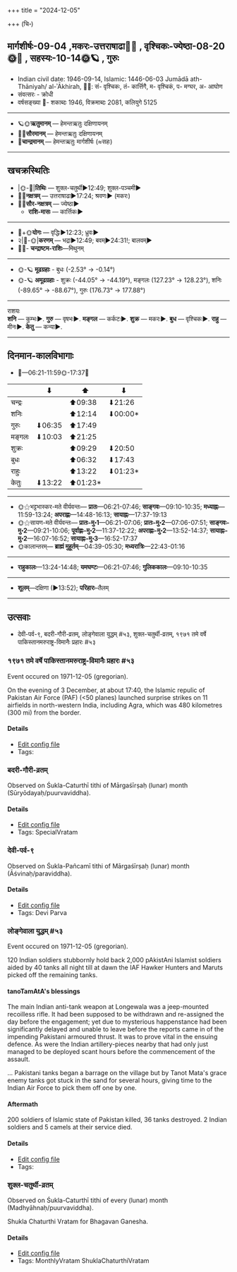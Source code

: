+++
title = "2024-12-05"

+++
(चि॰)
## मार्गशीर्षः-09-04  ,मकरः-उत्तराषाढा🌛🌌  ,  वृश्चिकः-ज्येष्ठा-08-20🌞🌌  ,  सहस्यः-10-14🌞🪐  , गुरुः
- Indian civil date: 1946-09-14, Islamic: 1446-06-03 Jumādā ath-Thāniyah/ al-ʾĀkhirah, 🌌🌞: सं- वृश्चिकः, तं- कार्त्तिगै, म- वृश्चिकं, प- मग्घर, अ- आघोण
- संवत्सरः - क्रोधी
- वर्षसङ्ख्या 🌛- शकाब्दः 1946, विक्रमाब्दः 2081, कलियुगे 5125
___________________
- 🪐🌞**ऋतुमानम्** — हेमन्तऋतुः दक्षिणायनम्
- 🌌🌞**सौरमानम्** — हेमन्तऋतुः दक्षिणायनम्
- 🌛**चान्द्रमानम्** — हेमन्तऋतुः मार्गशीर्षः (≈सहः)
___________________


## खचक्रस्थितिः
- |🌞-🌛|**तिथिः** — शुक्ल-चतुर्थी►12:49; शुक्ल-पञ्चमी►  
- 🌌🌛**नक्षत्रम्** — उत्तराषाढा►17:24; श्रवणः► (मकरः)  
- 🌌🌞**सौर-नक्षत्रम्** — ज्येष्ठा►  
  - **राशि-मासः** — कार्त्तिकः► 
___________________
- 🌛+🌞**योगः** — वृद्धिः►12:23; ध्रुवः►  
- २|🌛-🌞|**करणम्** — भद्रा►12:49; बवम्►24:31!; बालवम्►  
- 🌌🌛- **चन्द्राष्टम-राशिः**—मिथुनम्  
___________________
- 🌞-🪐 **मूढग्रहाः** - बुधः (-2.53° → -0.14°)
- 🌞-🪐 **अमूढग्रहाः** - शुक्रः (-44.05° → -44.19°), मङ्गलः (127.23° → 128.23°), शनिः (-89.65° → -88.67°), गुरुः (176.73° → 177.88°)
___________________
राशयः  
**शनि** — कुम्भः►. **गुरु** — वृषभः►. **मङ्गल** — कर्कटः►. **शुक्र** — मकरः►. **बुध** — वृश्चिकः►. **राहु** — मीनः►. **केतु** — कन्या►. 
___________________


## दिनमान-कालविभागाः
- 🌅—06:21-11:59🌞-17:37🌇  

|      |⬇     |⬆     |⬇     |
|------|-----|-----|------|
|चन्द्रः|     |⬆09:38 |⬇21:26 |
|शनिः   |     |⬆12:14 |⬇00:00*|
|गुरुः  |⬇06:35 |⬆17:49 |     |
|मङ्गलः |⬇10:03 |⬆21:25 |     |
|शुक्रः |     |⬆09:29 |⬇20:50 |
|बुधः   |     |⬆06:32 |⬇17:43 |
|राहुः  |     |⬆13:22 |⬇01:23*|
|केतुः  |⬇13:22 |⬆01:23*|     |
___________________
- 🌞⚝भट्टभास्कर-मते वीर्यवन्तः— **प्रातः**—06:21-07:46; **साङ्गवः**—09:10-10:35; **मध्याह्नः**—11:59-13:24; **अपराह्णः**—14:48-16:13; **सायाह्नः**—17:37-19:13  
- 🌞⚝सायण-मते वीर्यवन्तः— **प्रातः-मु॰1**—06:21-07:06; **प्रातः-मु॰2**—07:06-07:51; **साङ्गवः-मु॰2**—09:21-10:06; **पूर्वाह्णः-मु॰2**—11:37-12:22; **अपराह्णः-मु॰2**—13:52-14:37; **सायाह्नः-मु॰2**—16:07-16:52; **सायाह्नः-मु॰3**—16:52-17:37  
- 🌞कालान्तरम्— **ब्राह्मं मुहूर्तम्**—04:39-05:30; **मध्यरात्रिः**—22:43-01:16  
___________________
- **राहुकालः**—13:24-14:48; **यमघण्टः**—06:21-07:46; **गुलिककालः**—09:10-10:35  
___________________
- **शूलम्**—दक्षिणा (►13:52); **परिहारः**–तैलम्  
___________________

## उत्सवाः
- देवी-पर्व-९, बदरी-गौरी-व्रतम्, लोङ्गेवाला युद्धम् #५३, शुक्ल-चतुर्थी-व्रतम्, १९७१ तमे वर्षे पाकिस्तानमरुराष्ट्र-विमानैः प्रहारः #५३
### १९७१ तमे वर्षे पाकिस्तानमरुराष्ट्र-विमानैः प्रहारः #५३

Event occured on 1971-12-05 (gregorian). 

On the evening of 3 December, at about 17:40, the Islamic repulic of Pakistan Air Force (PAF) (<50 planes) launched surprise strikes on 11 airfields in north-western India, including Agra, which was 480 kilometres (300 mi) from the border.

#### Details
- [Edit config file](https://github.com/jyotisham/adyatithi/blob/master/mahApuruSha/xatra-later/gregorian/day/12/05/71-indo-pAk-war-start.toml)
- Tags: 


### बदरी-गौरी-व्रतम्

Observed on Śukla-Caturthī tithi of Mārgaśīrṣaḥ (lunar) month (Sūryōdayaḥ/puurvaviddha). 



#### Details
- [Edit config file](https://github.com/jyotisham/adyatithi/blob/master/devatA/umA/lunar_month/tithi/09/04/badarI-gaurI-vratam.toml)
- Tags: SpecialVratam


### देवी-पर्व-९

Observed on Śukla-Pañcamī tithi of Mārgaśīrṣaḥ (lunar) month (Āśvinaḥ/paraviddha). 



#### Details
- [Edit config file](https://github.com/jyotisham/adyatithi/blob/master/devatA/devIparva/lunar_month/tithi/09/05/devi-parva-9.toml)
- Tags: Devi Parva


### लोङ्गेवाला युद्धम् #५३

Event occured on 1971-12-05 (gregorian). 

120 Indian soldiers stubbornly hold back 2,000 pAkistAni Islamist soldiers aided by 40 tanks all night till at dawn the IAF Hawker Hunters and Maruts picked off the remaining tanks.

#### tanoTamAtA's blessings  

The main Indian anti-tank weapon at Longewala was a jeep-mounted recoilless rifle. It had been supposed to be withdrawn and re-assigned the day before the engagement; yet due to mysterious happenstance had been significantly delayed and unable to leave before the reports came in of the impending Pakistani armoured thrust. It was to prove vital in the ensuing defence. As were the Indian artillery-pieces nearby that had only just managed to be deployed scant hours before the commencement of the assault.

... Pakistani tanks began a barrage on the village but by Tanot Mata's grace enemy tanks got stuck in the sand for several hours, giving time to the Indian Air Force to pick them off one by one.

#### Aftermath 
200 soldiers of Islamic state of Pakistan killed, 36 tanks destroyed. 2 Indian soldiers and 5 camels at their service died.

#### Details
- [Edit config file](https://github.com/jyotisham/adyatithi/blob/master/mahApuruSha/xatra-later/gregorian/day/12/05/longevAla-battle.toml)
- Tags: 


### शुक्ल-चतुर्थी-व्रतम्

Observed on Śukla-Caturthī tithi of every (lunar) month (Madhyāhnaḥ/puurvaviddha). 

Shukla Chaturthi Vratam for Bhagavan Ganesha.

#### Details
- [Edit config file](https://github.com/jyotisham/adyatithi/blob/master/devatA/gaNapati/lunar_month/tithi/00/04/zukla-caturthI-vratam.toml)
- Tags: MonthlyVratam ShuklaChaturthiVratam


